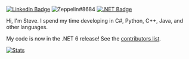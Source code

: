 [![Linkedin Badge](https://img.shields.io/badge/-Steve%20Berdy-blue?style=flat&logo=Linkedin&logoColor=white&link=https://www.linkedin.com/in/steveberdy/)](https://www.linkedin.com/in/steveberdy/)
![Zeppelin#8684](https://img.shields.io/badge/Discord-Zeppelin%238684-7289DA?logo=discord)
[![.NET Badge](https://img.shields.io/badge/-.NET-512BD4?style=flat&logo=c%20sharp&logoColor=white&link=https://dot.net)](https://dot.net)

Hi, I'm Steve. I spend my time developing in C#, Python, C++, Java, and other languages.

My code is now in the .NET 6 release! See the [contributors list](https://dotnet.microsoft.com/en-us/thanks/v6.0.0-rc.1).


[![Stats](https://github-readme-stats.vercel.app/api?username=steveberdy&show_icons=true&theme=dark&count_private=true)](https://github.com/steveberdy)
